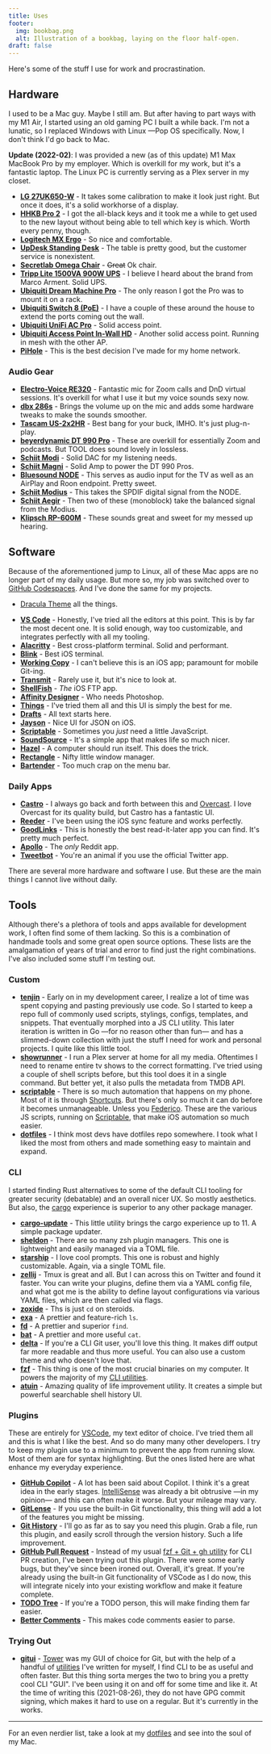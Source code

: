 ```yaml
---
title: Uses
footer:
  img: bookbag.png
  alt: Illustration of a bookbag, laying on the floor half-open.
draft: false
---
```


Here's some of the stuff I use for work and procrastination.

## Hardware
I used to be a Mac guy. Maybe I still am. But after having to part ways with my M1 Air, I started using an old gaming PC I built a while back. I'm not a lunatic, so I replaced Windows with Linux —Pop OS specifically. Now, I don't think I'd go back to Mac.

**Update (2022-02)**: I was provided a new (as of this update) M1 Max MacBook Pro by my employer. Which is overkill for my work, but it's a fantastic laptop. The Linux PC is currently serving as a Plex server in my closet.

- **[LG 27UK650-W](https://www.lg.com/us/monitors/lg-27UK650-W-4k-uhd-led-monitor)** - It takes some calibration to make it look just right. But once it does, it's a solid workhorse of a display.
- **[HHKB Pro 2](https://www.amazon.com/dp/B07K9QHF4P)** - I got the all-black keys and it took me a while to get used to the new layout without being able to tell which key is which. Worth every penny, though.
- **[Logitech MX Ergo](https://www.logitech.com/en-us/products/mice/mx-ergo-wireless-trackball-mouse.html)** - So nice and comfortable.
- **[UpDesk Standing Desk](https://updesk.com/products/updesk-electric-lift-standing-desk-upwrite-midnight-black-top-on-black-frame-closeout)** - The table is pretty good, but the customer service is nonexistent.
- **[Secretlab Omega Chair](https://secretlab.co/collections/omega-series)** - ~~Great~~ Ok chair.
- **[Tripp Lite 1500VA 900W UPS](https://www.amazon.com/dp/B009TZTGWK/)** - I believe I heard about the brand from Marco Arment. Solid UPS.
- **[Ubiquiti Dream Machine Pro](https://store.ui.com/collections/unifi-network-unifi-os-consoles/products/udm-pro)** - The only reason I got the Pro was to mount it on a rack.
- **[Ubiquiti Switch 8 (PoE)](https://store.ui.com/collections/unifi-network-switching/products/unifi-switch-8-60w)** - I have a couple of these around the house to extend the ports coming out the wall.
- **[Ubiquiti UniFi AC Pro](https://store.ui.com/collections/wireless/products/unifi-ac-pro)** - Solid access point.
- **[Ubiquiti Access Point In-Wall HD](https://store.ui.com/products/unifi-in-wall-hd)** - Another solid access point. Running in mesh with the other AP.
- **[PiHole](https://pi-hole.net)** - This is the best decision I've made for my home network.

### Audio Gear
- **[Electro-Voice RE320](https://products.electrovoice.com/ap/en/re320/)** - Fantastic mic for Zoom calls and DnD virtual sessions. It's overkill for what I use it but my voice sounds sexy now.
- **[dbx 286s](https://dbxpro.com/en/products/286s)** - Brings the volume up on the mic and adds some hardware tweaks to make the sounds smoother.
- **[Tascam US-2x2HR](https://tascam.com/us/product/us-2x2hr/top)** - Best bang for your buck, IMHO. It's just plug-n-play.
- **[beyerdynamic DT 990 Pro](https://north-america.beyerdynamic.com/dt-990-pro.html)** - These are overkill for essentially Zoom and podcasts. But TOOL does sound lovely in lossless.
- **[Schiit Modi](https://www.schiit.com/products/modi-1)** - Solid DAC for my listening needs.
- **[Schiit Magni](https://www.schiit.com/products/magni-1)** - Solid Amp to power the DT 990 Pros.
- **[Bluesound NODE](https://www.bluesound.com/products/node/)** - This serves as audio input for the TV as well as an AirPlay and Roon endpoint. Pretty sweet.
- **[Schiit Modius](https://www.schiit.com/products/modius)** - This takes the SPDIF digital signal from the NODE.
- **[Schiit Aegir](https://www.schiit.com/products/aegir)** - Then two of these (monoblock) take the balanced signal from the Modius.
- **[Klipsch RP-600M](https://www.klipsch.com/products/rp-600m-bookshelf-speakers)** - These sounds great and sweet for my messed up hearing.
 
## Software
Because of the aforementioned jump to Linux, all of these Mac apps are no longer part of my daily usage. But more so, my job was switched over to [GitHub Codespaces](https://github.com/features/codespaces). And I've done the same for my projects.

* [Dracula Theme](https://draculatheme.com) all the things.
- **[VS Code](https://code.visualstudio.com)** - Honestly, I've tried all the editors at this point. This is by far the most decent one. It is solid enough, way too customizable, and integrates perfectly with all my tooling.
- **[Alacritty](https://alacritty.org)** - Best cross-platform terminal. Solid and performant.
- **[Blink](https://www.blink.sh)** - Best iOS terminal.
- **[Working Copy](https://workingcopyapp.com)** - I can't believe this is an iOS app; paramount for mobile Git-ing.
- **[Transmit](https://panic.com/transmit/)** - Rarely use it, but it's nice to look at.
- **[ShellFish](https://secureshellfish.app)** - _The_ iOS FTP app.
- **[Affinity Designer](https://affinity.serif.com/en-us/)** - Who needs Photoshop.
- **[Things](https://culturedcode.com/things/)** - I've tried them all and this UI is simply the best for me.
- **[Drafts](https://getdrafts.com)** - All text starts here.
- **[Jayson](https://jayson.app)** - Nice UI for JSON on iOS.
- **[Scriptable](https://scriptable.app)** - Sometimes you _just_ need a little JavaScript.
- **[SoundSource](https://rogueamoeba.com/soundsource/)** - It's a simple app that makes life so much nicer.
- **[Hazel](https://www.noodlesoft.com/)** - A computer should run itself. This does the trick.
- **[Rectangle](https://rectangleapp.com)** - Nifty little window manager.
- **[Bartender](https://www.macbartender.com/)** - Too much crap on the menu bar.

### Daily Apps
- **[Castro](https://castro.fm)** - I always go back and forth between this and [Overcast](https://overcast.fm). I love Overcast for its quality build, but Castro has a fantastic UI.
- **[Reeder](https://reederapp.com)** - I've been using the iOS sync feature and works perfectly.
- **[GoodLinks](https://goodlinks.app)** - This is honestly the best read-it-later app you can find. It's pretty much perfect.
- **[Apollo](https://apolloapp.io)** -  The _only_ Reddit app.
- **[Tweetbot](https://tapbots.com/tweetbot/)** - You're an animal if you use the official Twitter app.

There are several more hardware and software I use. But these are the main things I cannot live without daily.

## Tools
Although there's a plethora of tools and apps available for development work, I often find some of them lacking. So this is a combination of handmade tools and some great open source options. These lists are the amalgamation of years of trial and error to find just the right combinations. I've also included some stuff I'm testing out.

### Custom
- **[tenjin](https://github.com/fourjuaneight/tenjin)** - Early on in my development career, I realize a lot of time was spent copying and pasting previously use code. So I started to keep a repo full of commonly used scripts, stylings, configs, templates, and snippets. That eventually morphed into a JS CLI utility. This later iteration is written in Go —for no reason other than fun— and has a slimmed-down collection with just the stuff I need for work and personal projects. I quite like this little tool.
- **[showrunner](https://github.com/fourjuaneight/showrunner)** - I run a Plex server at home for all my media. Oftentimes I need to rename entire tv shows to the correct formatting. I've tried using a couple of shell scripts before, but this tool does it in a single command. But better yet, it also pulls the metadata from TMDB API.
- **[scriptable](https://github.com/fourjuaneight/scriptable)** - There is so much automation that happens on my phone. Most of it is through [Shortcuts](https://support.apple.com/guide/shortcuts/welcome/ios). But there's only so much it can do before it becomes unmanageable. Unless you [Federico](https://www.macstories.net/shortcuts/). These are the various JS scripts, running on [Scriptable](https://scriptable.app), that make iOS automation so much easier.
- **[dotfiles](https://github.com/fourjuaneight/dotfiles)** - I think most devs have dotfiles repo somewhere. I took what I liked the most from others and made something easy to maintain and expand.

### CLI
I started finding Rust alternatives to some of the default CLI tooling for greater security (debatable) and an overall nicer UX. So mostly aesthetics. But also, the [cargo](https://doc.rust-lang.org/cargo/guide/) experience is superior to any other package manager.

- **[cargo-update](https://github.com/nabijaczleweli/cargo-update)** - This little utility brings the cargo experience up to 11. A simple package updater.
- **[sheldon](https://github.com/rossmacarthur/sheldon)** - There are so many zsh plugin managers. This one is lightweight and easily managed via a TOML file.
- **[starship](https://github.com/starship/starship)** - I love cool prompts. This one is robust and highly customizable. Again, via a single TOML file.
- **[zellij](https://github.com/zellij-org/zellij)** - Tmux is great and all. But I can across this on Twitter and found it faster. You can write your plugins, define them via a YAML config file, and what got me is the ability to define layout configurations via various YAML files, which are then called via flags.
- **[zoxide](https://github.com/ajeetdsouza/zoxide)** - Ths is just `cd` on steroids.
- **[exa](https://github.com/ogham/exa)** - A prettier and feature-rich `ls`.
- **[fd](https://github.com/sharkdp/fd)** - A prettier and superior `find`.
- **[bat](https://github.com/sharkdp/bat)** - A prettier and more useful `cat`.
- **[delta](https://github.com/dandavison/delta)** - If you're a CLI Git user, you'll love this thing. It makes diff output far more readable and thus more useful. You can also use a custom theme and who doesn't love that.
- **[fzf](https://github.com/junegunn/fzf)** - This thing is one of the most crucial binaries on my computer. It powers the majority of my [CLI utilities](https://github.com/fourjuaneight/dotfiles/blob/master/homedir/.zsh/func.zsh).
- **[atuin](https://github.com/ellie/atuin)** - Amazing quality of life improvement utility. It creates a simple but powerful searchable shell history UI.

### Plugins
These are entirely for [VSCode](https://code.visualstudio.com), my text editor of choice. I've tried them all and this is what I like the best. And so do many many other developers. I try to keep my plugin use to a minimum to prevent the app from running slow. Most of them are for syntax highlighting. But the ones listed here are what enhance my everyday experience.

- **[GitHub Copilot](https://copilot.github.com)** - A lot has been said about Copilot. I think it's a great idea in the early stages. [IntelliSense](https://code.visualstudio.com/docs/editor/intellisense) was already a bit obtrusive —in my opinion— and this can often make it worse. But your mileage may vary.
- **[GitLense](https://github.com/eamodio/vscode-gitlens)** - If you use the built-in Git functionality, this thing will add a lot of the features you might be missing.
- **[Git History](https://github.com/pomber/git-history)** - I'll go as far as to say you need this plugin. Grab a file, run this plugin, and easily scroll through the version history. Such a life improvement.
- **[GitHub Pull Request](https://github.com/Microsoft/vscode-pull-request-github)** - Instead of my usual [fzf + Git + gh utility](https://github.com/fourjuaneight/dotfiles/blob/master/homedir/.zsh/func.zsh#L458-L468) for CLI PR creation, I've been trying out this plugin. There were some early bugs, but they've since been ironed out. Overall, it's great. If you're already using the built-in Git functionality of VSCode as I do now, this will integrate nicely into your existing workflow and make it feature complete.
- **[TODO Tree](https://github.com/Gruntfuggly/todo-tree)** - If you're a TODO person, this will make finding them far easier.
- **[Better Comments](https://github.com/aaron-bond/better-comments)** - This makes code comments easier to parse.

### Trying Out
- **[gitui](https://github.com/extrawurst/gitui)** - [Tower](https://www.git-tower.com/mac) was my GUI of choice for Git, but with the help of a handful of [utilities](https://github.com/fourjuaneight/dotfiles/blob/master/homedir/.zsh/func.zsh#L340-L490) I've written for myself, I find CLI to be as useful and often faster. But this thing sorta merges the two to bring you a pretty cool CLI "GUI". I've been using it on and off for some time and like it. At the time of writing this (2021-08-26), they do not have GPG commit signing, which makes it hard to use on a regular. But it's currently in the works.

---

For an even nerdier list, take a look at my [dotfiles](https://github.com/fourjuaneight/dotfiles) and see into the soul of my Mac.
